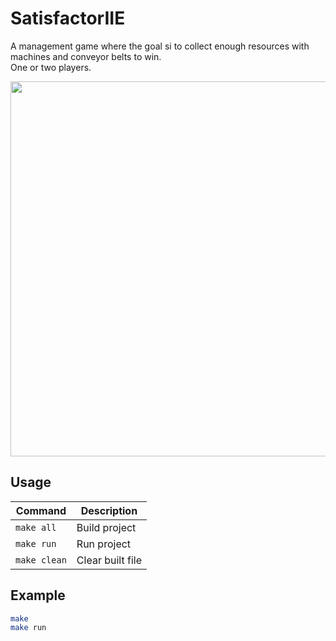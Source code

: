 # SatisfactorIIE

A management game where the goal si to collect enough resources with machines and conveyor belts to win. \
One or two players.

<img src="https://github.com/LoukaDOZ/SatisfactorIIE/assets/46566140/3380a8ee-ee3b-4dd8-996e-7e478bdffd9d" height="600"/>

## Usage

| Command      | Description      |
|--------------|------------------|
| `make all`   | Build project    |
| `make run`   | Run project      |
| `make clean` | Clear built file |

## Example

```bash
make
make run
```

